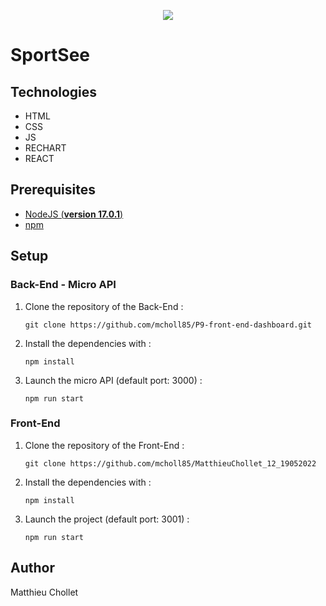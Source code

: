 <p  align="center">

<img  src="https://user.oc-static.com/upload/2020/08/18/15977560509272_logo%20%285%29.png">

</p>

# SportSee

## Technologies

- HTML
- CSS
- JS
- RECHART
- REACT

## Prerequisites

- [NodeJS (**version 17.0.1**)](https://nodejs.org/en/)
- [npm](https://www.npmjs.com/)

## Setup

### Back-End - Micro API

1. Clone the repository of the Back-End :
   ```
   git clone https://github.com/mcholl85/P9-front-end-dashboard.git
   ```
2. Install the dependencies with :
   ```
   npm install
   ```
3. Launch the micro API (default port: 3000) :
   ```
   npm run start
   ```

### Front-End

1. Clone the repository of the Front-End :
   ```
   git clone https://github.com/mcholl85/MatthieuChollet_12_19052022
   ```
2. Install the dependencies with :
   ```
   npm install
   ```
3. Launch the project (default port: 3001) :
   ```
   npm run start
   ```

## Author

Matthieu Chollet
